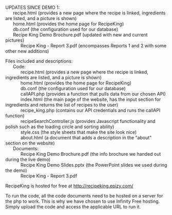 UPDATES SINCE DEMO 1:  
		&nbsp;&nbsp;&nbsp;&nbsp;&nbsp;&nbsp;recipe.html (provides a new page where the recipe is linked, ingredients are listed, and a picture is shown)  
		&nbsp;&nbsp;&nbsp;&nbsp;&nbsp;&nbsp;home.html (provides the home page for RecipeKing)  
		&nbsp;&nbsp;&nbsp;&nbsp;&nbsp;&nbsp;db.conf (the configuration used for our database)  
		&nbsp;&nbsp;&nbsp;&nbsp;&nbsp;&nbsp;Recipe King Demo Brochure.pdf (updated with new and current pictures)  
		&nbsp;&nbsp;&nbsp;&nbsp;&nbsp;&nbsp;&nbsp;&nbsp;&nbsp;&nbsp;&nbsp;&nbsp;Recipe King - Report 3.pdf (encompasses Reports 1 and 2 with some other new additions)

Files included and descriptions:  
	&nbsp;&nbsp;&nbsp;&nbsp;&nbsp;&nbsp;Code:  
		&nbsp;&nbsp;&nbsp;&nbsp;&nbsp;&nbsp;&nbsp;&nbsp;&nbsp;&nbsp;&nbsp;&nbsp;recipe.html (provides a new page where the recipe is linked, ingredients are listed, and a picture is shown)  
		&nbsp;&nbsp;&nbsp;&nbsp;&nbsp;&nbsp;&nbsp;&nbsp;&nbsp;&nbsp;&nbsp;&nbsp;home.html (provides the home page for RecipeKing)  
		&nbsp;&nbsp;&nbsp;&nbsp;&nbsp;&nbsp;&nbsp;&nbsp;&nbsp;&nbsp;&nbsp;&nbsp;db.conf (the configuration used for our database)  
		&nbsp;&nbsp;&nbsp;&nbsp;&nbsp;&nbsp;&nbsp;&nbsp;&nbsp;&nbsp;&nbsp;&nbsp;callAPI.php (provides a function that pulls data from our chosen API)  
		&nbsp;&nbsp;&nbsp;&nbsp;&nbsp;&nbsp;&nbsp;&nbsp;&nbsp;&nbsp;&nbsp;&nbsp;index.html (the main page of the website, has the input section for ingredients and returns the list of recipes to the user)  
		&nbsp;&nbsp;&nbsp;&nbsp;&nbsp;&nbsp;&nbsp;&nbsp;&nbsp;&nbsp;&nbsp;&nbsp;recipe_king.php (contains our API credentials and runs the callAPI function)  
		&nbsp;&nbsp;&nbsp;&nbsp;&nbsp;&nbsp;&nbsp;&nbsp;&nbsp;&nbsp;&nbsp;&nbsp;recipeSearchController.js (provides Javascript functionality and polish such as the loading circle and sorting ability)  
		&nbsp;&nbsp;&nbsp;&nbsp;&nbsp;&nbsp;&nbsp;&nbsp;&nbsp;&nbsp;&nbsp;&nbsp;style.css (the style sheets that make the site look nice)  
		&nbsp;&nbsp;&nbsp;&nbsp;&nbsp;&nbsp;&nbsp;&nbsp;&nbsp;&nbsp;&nbsp;&nbsp;about.html (a document that adds a description in the "about" section on the website)  
	&nbsp;&nbsp;&nbsp;&nbsp;&nbsp;&nbsp;Documents:  
		&nbsp;&nbsp;&nbsp;&nbsp;&nbsp;&nbsp;&nbsp;&nbsp;&nbsp;&nbsp;&nbsp;&nbsp;Recipe King Demo Brochure.pdf (the info brochure we handed out during the live demo)  
		&nbsp;&nbsp;&nbsp;&nbsp;&nbsp;&nbsp;&nbsp;&nbsp;&nbsp;&nbsp;&nbsp;&nbsp;Recipe King Demo Slides.pptx (the PowerPoint slides we used during the demo)  
		&nbsp;&nbsp;&nbsp;&nbsp;&nbsp;&nbsp;&nbsp;&nbsp;&nbsp;&nbsp;&nbsp;&nbsp;Recipe King - Report 3.pdf

RecipeKing is hosted for free at http://recipeking.epizy.com/  

To run the code, all the code documents need to be hosted on a server for the php to work. This is why we have chosen to use Infinity Free hosting. Simply upload the code and access the applicable URL to run it.  
		 
